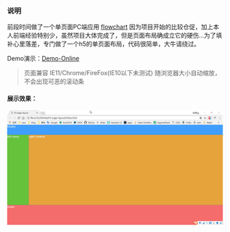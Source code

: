 ### 说明
前段时间做了一个单页面PC端应用 [flowchart](https://github.com/zhangyuanliang/flowchart)
因为项目开始的比较仓促，加上本人前端经验特别少，虽然项目大体完成了，但是页面布局确成立它的硬伤...为了填补心里落差，专门做了一个h5的单页面布局，代码很简单，大牛请绕过。

Demo演示：[Demo-Online](https://zhangyuanliang.github.io/h5-page-layout/index.html)

> 页面兼容 IE11/Chrome/FireFox(IE10以下未测试)
> 随浏览器大小自动缩放，不会出现可恶的滚动条

#### 展示效果：
![Image text](https://github.com/zhangyuanliang/h5-page-layout/blob/master/img/cut.gif)
